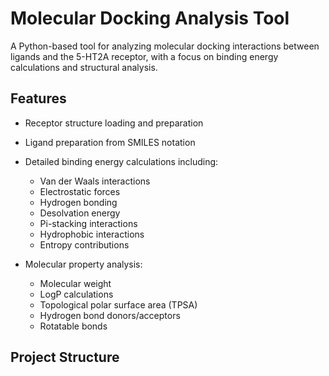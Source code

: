 # Molecular Docking Analysis Tool

A Python-based tool for analyzing molecular docking interactions between ligands and the 5-HT2A receptor, with a focus on binding energy calculations and structural analysis.

## Features

- Receptor structure loading and preparation
- Ligand preparation from SMILES notation
- Detailed binding energy calculations including:
  - Van der Waals interactions
  - Electrostatic forces
  - Hydrogen bonding
  - Desolvation energy
  - Pi-stacking interactions
  - Hydrophobic interactions
  - Entropy contributions

- Molecular property analysis:
  - Molecular weight
  - LogP calculations
  - Topological polar surface area (TPSA)
  - Hydrogen bond donors/acceptors
  - Rotatable bonds

## Project Structure